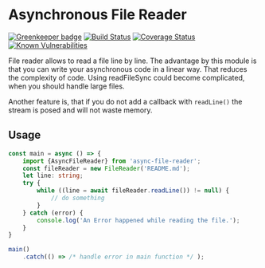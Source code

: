 # Asynchronous File Reader
[![Greenkeeper badge](https://badges.greenkeeper.io/Thomas-P/file-reader.svg)](https://greenkeeper.io/) [![Build Status](https://travis-ci.org/Thomas-P/file-reader.svg?branch=master)](https://travis-ci.org/Thomas-P/file-reader) [![Coverage Status](https://coveralls.io/repos/github/Thomas-P/file-reader/badge.svg)](https://coveralls.io/github/Thomas-P/file-reader) [![Known Vulnerabilities](https://snyk.io/test/github/thomas-p/file-reader/badge.svg)](https://snyk.io/test/github/thomas-p/file-reader)


File reader allows to read a file line by line. The advantage by this module is that you can write your asynchronous code in a linear way. That reduces the complexity of code. Using readFileSync could become complicated, when you should handle large files.

Another feature is, that if you do not add a callback with `readLine()` the stream is posed and will not waste memory. 
## Usage
```typescript
const main = async () => {
    import {AsyncFileReader} from 'async-file-reader';
    const fileReader = new FileReader('README.md');
    let line: string;
    try {
        while ((line = await fileReader.readLine()) != null) {
            // do something
        } 
    } catch (error) {
        console.log('An Error happened while reading the file.');
    }
}

main()
    .catch(() => /* handle error in main function */ );
```

